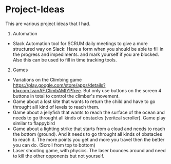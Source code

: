 # Project-Ideas
This are various project ideas that I had.


1. Automation 
- Slack Automation tool for SCRUM daily meetings to give a more structured way on Slack: Have a form when you should be able to fill in the progress and impediments. and mark yourself if you are blocked. Also this can be used to fill in time tracking tools.


2. Games 
- Variations on the Climbing game https://play.google.com/store/apps/details?id=com.IvanAF.ClimbAMIYPfree. But only use buttons on the screen 4 buttons in total to control the climber's movement.
- Game about a lost kite that wants to return the child and have to go throught alll kind of levels to reach them. 
- Game about a jellyfish that wants to reach the surface of the ocean and needs to go throught all kinds of obstacles (veritcal scroller). Game play similar to flappybird
- Game about a lighting strike that starts from a cloud and needs to reach the bottom (ground). And it needs to go throught all kinds of obstacles to reach it. The more points you get and more you travel then the better you can do. (Scroll from top to bottom) 
- Laser shooting game, with physics. The laser bounces around and need to kill the other opponents but not yourself. 

